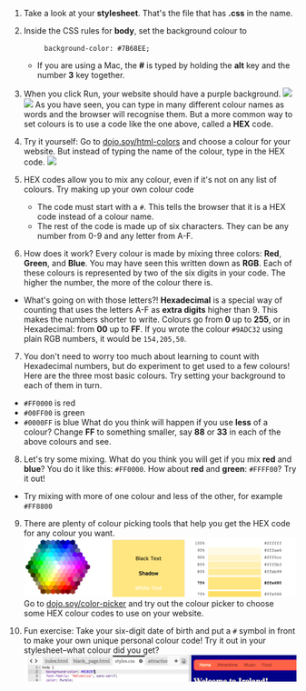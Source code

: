 1. Take a look at your **stylesheet**. That's the file that has **.css** in the name.
2. Inside the CSS rules for **body**, set the background colour to
   ```
        background-color: #7B68EE;
   ```

   * If you are using a Mac, the **\#** is typed by holding the **alt** key and the number **3** key together.
3. When you click Run, your website should have a purple background. ![](assets/HexColorFirst.png) ![](assets/HexColorFirstResult.png)
As you have seen, you can type in many different colour names as words and the browser will recognise them. But a more common way to set colours is to use a code like the one above, called a **HEX** code.
4. Try it yourself: Go to [dojo.soy/html-colors](https://www.w3schools.com/colors/colors_names.asp) and choose a colour for your website. But instead of typing the name of the colour, type in the HEX code. ![](assets/HexColorNamesHex.png)
5. HEX codes allow you to mix any colour, even if it's not on any list of colours. Try making up your own colour code
   * The code must start with a `#`. This tells the browser that it is a HEX code instead of a colour name.
   * The rest of the code is made up of six characters. They can be  any number from 0-9 and any letter from A-F.
6. How does it work? Every colour is made by mixing three colors: **Red**, **Green**, and **Blue**. You may have seen this written down as **RGB**. Each of these colours is represented by two of the six digits in your code. The higher the number, the more of the colour there is.
 * What's going on with those letters?! **Hexadecimal** is a special way of counting that uses the letters A-F as **extra digits** higher than 9. This makes the numbers shorter to write. Colours go from **0** up to **255**, or in Hexadecimal: from **00** up to **FF**. If you wrote the colour `#9ADC32` using plain RGB numbers, it would be `154,205,50`.

7. You don't need to worry too much about learning to count with Hexadecimal numbers, but do experiment to get used to a few colours! Here are the three most basic colours. Try setting your background to each of them in turn.
 * `#FF0000` is red
 * `#00FF00` is green
 * `#0000FF` is blue
 What do you think will happen if you use **less** of a colour? Change **FF** to something smaller, say **88** or **33** in each of the above colours and see.

8. Let's try some mixing. What do you think you will get if you mix **red** and **blue**? You do it like this: `#FF0000`. How about **red** and **green**: `#FFFF00`? Try it out!
  * Try mixing with more of one colour and less of the other, for example `#FF8800`

9. There are plenty of colour picking tools that help you get the HEX code for any colour you want. ![](assets/W3ColorPicker.png)
Go to [dojo.soy/color-picker](https://www.w3schools.com/colors/colors_picker.asp) and try out the colour picker to choose some HEX colour codes to use on your website.

10. Fun exercise: Take your six-digit date of birth and put a `#` symbol in front to make your own unique personal colour code! Try it out in your stylesheet–what colour did you get? ![](assets/HexColorMyDOB.png)



